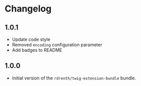 # Changelog

## 1.0.1
* Update code style
* Removed `encoding` configuration parameter
* Add badges to README

## 1.0.0
* Initial version of the `rdrenth/twig-extension-bundle` bundle.